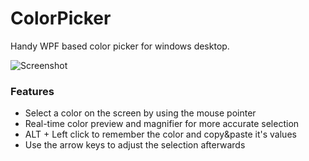 ﻿# ColorPicker

Handy WPF based color picker for windows desktop.

![Screenshot](https://screenshots.marcusw.de/198f1e78c6d18f2e18723b77ec81f1ee.png)

### Features
- Select a color on the screen by using the mouse pointer
- Real-time color preview and magnifier for more accurate selection
- ALT + Left click to remember the color and copy&paste it's values
- Use the arrow keys to adjust the selection afterwards 